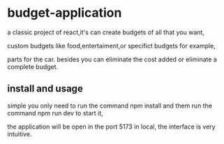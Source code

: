 # budget-application

a classic project of react,it's can create budgets of all that you want,

custom budgets like food,entertaiment,or specifict budgets for example,

parts for the car. besides you can eliminate the cost added or eliminate a complete budget.

## install and usage

simple you only need to run the command npm install and them run the command npm run dev to start it,

the application will be open in the port 5173 in local, the interface is very intuitive. 